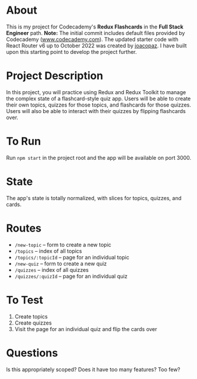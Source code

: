 # About

This is my project for Codecademy's **Redux Flashcards** in the **Full Stack Engineer** path. **Note:** The initial commit includes default files provided by Codecademy (www.codecademy.com). The updated starter code with React Router v6 up to October 2022 was created by [joacopaz](https://github.com/joacopaz/Flashcards_Boilerplate). I have built upon this starting point to develop the project further.

# Project Description

In this project, you will practice using Redux and Redux Toolkit to manage the complex state of a flashcard-style quiz app. Users will be able to create their own topics, quizzes for those topics, and flashcards for those quizzes. Users will also be able to interact with their quizzes by flipping flashcards over.

# To Run

Run `npm start` in the project root and the app will be available on port 3000.

# State

The app's state is totally normalized, with slices for topics, quizzes, and cards.

# Routes

- `/new-topic` – form to create a new topic
- `/topics` – index of all topics
- `/topics/:topicId` – page for an individual topic
- `/new-quiz` – form to create a new quiz
- `/quizzes` – index of all quizzes
- `/quizzes/:quizId` – page for an individual quiz

# To Test

1. Create topics
2. Create quizzes
3. Visit the page for an individual quiz and flip the cards over

# Questions

Is this appropriately scoped? Does it have too many features? Too few?
